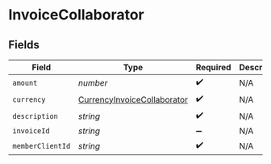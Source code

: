 # InvoiceCollaborator


## Fields

| Field                                                                             | Type                                                                              | Required                                                                          | Description                                                                       |
| --------------------------------------------------------------------------------- | --------------------------------------------------------------------------------- | --------------------------------------------------------------------------------- | --------------------------------------------------------------------------------- |
| `amount`                                                                          | *number*                                                                          | :heavy_check_mark:                                                                | N/A                                                                               |
| `currency`                                                                        | [CurrencyInvoiceCollaborator](../../models/shared/currencyinvoicecollaborator.md) | :heavy_check_mark:                                                                | N/A                                                                               |
| `description`                                                                     | *string*                                                                          | :heavy_check_mark:                                                                | N/A                                                                               |
| `invoiceId`                                                                       | *string*                                                                          | :heavy_minus_sign:                                                                | N/A                                                                               |
| `memberClientId`                                                                  | *string*                                                                          | :heavy_check_mark:                                                                | N/A                                                                               |